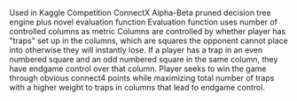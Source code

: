 Used in Kaggle Competition ConnectX
Alpha-Beta pruned decision tree engine plus novel evaluation function
Evaluation function uses number of controlled columns as metric
Columns are controlled by whether player has "traps" set up in the columns, 
    which are squares the opponent cannot place into otherwise they will instantly lose.
If a player has a trap in an even numbered square and an odd numbered square in the same column,
    they have endgame control over that column. 
Player seeks to win the game through obvious connect4 points while maximizing total number of traps
    with a higher weight to traps in columns that lead to endgame control. 

